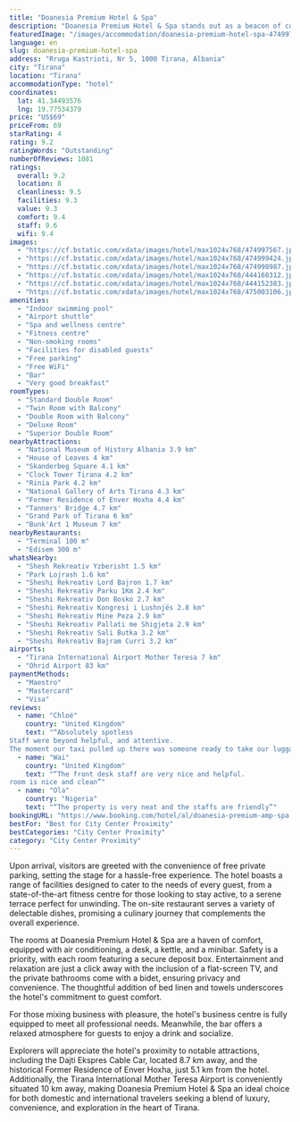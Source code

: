 ```yaml
---
title: "Doanesia Premium Hotel & Spa"
description: "Doanesia Premium Hotel & Spa stands out as a beacon of comfort and luxury in Tirana, located just 4."
featuredImage: "/images/accommodation/doanesia-premium-hotel-spa-474997567.jpg"
language: en
slug: doanesia-premium-hotel-spa
address: "Rruga Kastrioti, Nr 5, 1000 Tirana, Albania"
city: "Tirana"
location: "Tirana"
accommodationType: "hotel"
coordinates:
  lat: 41.34493576
  lng: 19.77534379
price: "US$69"
priceFrom: 69
starRating: 4
rating: 9.2
ratingWords: "Outstanding"
numberOfReviews: 1081
ratings:
  overall: 9.2
  location: 8
  cleanliness: 9.5
  facilities: 9.3
  value: 9.3
  comfort: 9.4
  staff: 9.6
  wifi: 9.4
images:
  - "https://cf.bstatic.com/xdata/images/hotel/max1024x768/474997567.jpg?k=ebdee600c4293b5793203f097f8d57335960ef55a4036c741a3c1414b9715133&o=&hp=1"
  - "https://cf.bstatic.com/xdata/images/hotel/max1024x768/474999424.jpg?k=b758395abde0db983ab0238aa32bf057f210943b0071224406f599098ca208f1&o=&hp=1"
  - "https://cf.bstatic.com/xdata/images/hotel/max1024x768/474998987.jpg?k=242c785c157eca29083a25da939cd2981fbd643537c7016019e8c41c3ab93ab3&o=&hp=1"
  - "https://cf.bstatic.com/xdata/images/hotel/max1024x768/444160312.jpg?k=b0177d557eefa7ec301cc25d9fa4b3588e334187f2f404f12bfe244770456d5b&o=&hp=1"
  - "https://cf.bstatic.com/xdata/images/hotel/max1024x768/444152383.jpg?k=bba09dd1da89c13d1fda48dfdd2fe562e9974b9c918895be9ff79518dde0b202&o=&hp=1"
  - "https://cf.bstatic.com/xdata/images/hotel/max1024x768/475003106.jpg?k=aac72e2a8aad4b6a2f09a76c06839aed3b1c1e6faef2270e75b695f42069ff53&o=&hp=1"
amenities:
  - "Indoor swimming pool"
  - "Airport shuttle"
  - "Spa and wellness centre"
  - "Fitness centre"
  - "Non-smoking rooms"
  - "Facilities for disabled guests"
  - "Free parking"
  - "Free WiFi"
  - "Bar"
  - "Very good breakfast"
roomTypes:
  - "Standard Double Room"
  - "Twin Room with Balcony"
  - "Double Room with Balcony"
  - "Deluxe Room"
  - "Superior Double Room"
nearbyAttractions:
  - "National Museum of History Albania 3.9 km"
  - "House of Leaves 4 km"
  - "Skanderbeg Square 4.1 km"
  - "Clock Tower Tirana 4.2 km"
  - "Rinia Park 4.2 km"
  - "National Gallery of Arts Tirana 4.3 km"
  - "Former Residence of Enver Hoxha 4.4 km"
  - "Tanners' Bridge 4.7 km"
  - "Grand Park of Tirana 6 km"
  - "Bunk'Art 1 Museum 7 km"
nearbyRestaurants:
  - "Terminal 100 m"
  - "Edisem 300 m"
whatsNearby:
  - "Shesh Rekreativ Yzberisht 1.5 km"
  - "Park Lojrash 1.6 km"
  - "Sheshi Rekreativ Lord Bajron 1.7 km"
  - "Sheshi Rekreativ Parku 1Km 2.4 km"
  - "Sheshi Rekreativ Don Bosko 2.7 km"
  - "Sheshi Rekreativ Kongresi i Lushnjës 2.8 km"
  - "Sheshi Rekreativ Mine Peza 2.9 km"
  - "Sheshi Rekreativ Pallati me Shigjeta 2.9 km"
  - "Sheshi Rekreativ Sali Butka 3.2 km"
  - "Sheshi Rekreativ Bajram Curri 3.2 km"
airports:
  - "Tirana International Airport Mother Teresa 7 km"
  - "Ohrid Airport 83 km"
paymentMethods:
  - "Maestro"
  - "Mastercard"
  - "Visa"
reviews:
  - name: "Chloé"
    country: "United Kingdom"
    text: "“Absolutely spotless
Staff were beyond helpful, and attentive.
The moment our taxi pulled up there was someone ready to take our luggage from the vehicle inside. We were greeted immediately with fresh orange juice. There was live music on the bar...”"
  - name: "Wai"
    country: "United Kingdom"
    text: "“The front desk staff are very nice and helpful.
room is nice and clean”"
  - name: "Ola"
    country: "Nigeria"
    text: "“The property is very neat and the staffs are friendly”"
bookingURL: "https://www.booking.com/hotel/al/doanesia-premium-amp-spa.en-gb.html?aid=8035640"
bestFor: "Best for City Center Proximity"
bestCategories: "City Center Proximity"
category: "City Center Proximity"
---
```


Upon arrival, visitors are greeted with the convenience of free private parking, setting the stage for a hassle-free experience. The hotel boasts a range of facilities designed to cater to the needs of every guest, from a state-of-the-art fitness centre for those looking to stay active, to a serene terrace perfect for unwinding. The on-site restaurant serves a variety of delectable dishes, promising a culinary journey that complements the overall experience.

The rooms at Doanesia Premium Hotel & Spa are a haven of comfort, equipped with air conditioning, a desk, a kettle, and a minibar. Safety is a priority, with each room featuring a secure deposit box. Entertainment and relaxation are just a click away with the inclusion of a flat-screen TV, and the private bathrooms come with a bidet, ensuring privacy and convenience. The thoughtful addition of bed linen and towels underscores the hotel's commitment to guest comfort.

For those mixing business with pleasure, the hotel's business centre is fully equipped to meet all professional needs. Meanwhile, the bar offers a relaxed atmosphere for guests to enjoy a drink and socialize.

Explorers will appreciate the hotel's proximity to notable attractions, including the Dajti Ekspres Cable Car, located 8.7 km away, and the historical Former Residence of Enver Hoxha, just 5.1 km from the hotel. Additionally, the Tirana International Mother Teresa Airport is conveniently situated 10 km away, making Doanesia Premium Hotel & Spa an ideal choice for both domestic and international travelers seeking a blend of luxury, convenience, and exploration in the heart of Tirana.